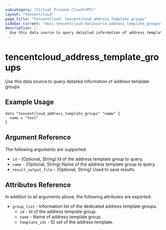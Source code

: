 ```yaml
---
subcategory: "Virtual Private Cloud(VPC)"
layout: "tencentcloud"
page_title: "TencentCloud: tencentcloud_address_template_groups"
sidebar_current: "docs-tencentcloud-datasource-address_template_groups"
description: |-
  Use this data source to query detailed information of address template groups.
---
```


# tencentcloud_address_template_groups

Use this data source to query detailed information of address template groups.

## Example Usage

```hcl
data "tencentcloud_address_template_groups" "name" {
  name = "test"
}
```

## Argument Reference

The following arguments are supported:

* `id` - (Optional, String) Id of the address template group to query.
* `name` - (Optional, String) Name of the address template group to query.
* `result_output_file` - (Optional, String) Used to save results.

## Attributes Reference

In addition to all arguments above, the following attributes are exported:

* `group_list` - Information list of the dedicated address template groups.
  * `id` - Id of the address template group.
  * `name` - Name of address template group.
  * `template_ids` - ID set of the address template.


